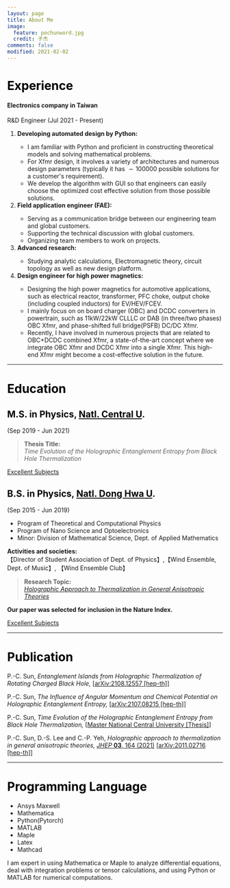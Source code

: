 ```yaml
---
layout: page
title: About Me
image:
  feature: pochunword.jpg
  credit: 子杰
comments: false
modified: 2021-02-02
---
```

# <font color=black>Experience</font>

#### Electronics company in Taiwan

R&D Engineer (Jul 2021 - Present)<br> 

<ol>
<li><b> Developing automated design by Python:</b></li> 

- I am familiar with Python and proficient in constructing theoretical models and solving mathematical problems.
- For Xfmr design, it involves a variety of architectures and numerous design parameters (typically it has $\sim 100000$ possible solutions for a customer's requirement).
- We develop the algorithm with GUI so that engineers can easily choose the optimized cost effective solution from those possible solutions.

<li><b> Field application engineer (FAE):</b></li> 

- Serving as a communication bridge between our engineering team and global customers.
- Supporting the technical discussion with global customers.
- Organizing team members to work on projects.  

<li><b> Advanced research:</b></li> 

- Studying analytic calculations, Electromagnetic theory, circuit topology as well as new design platform.


<li><b> Design engineer for high power magnetics:</b></li> 
  
- Designing the high power magnetics for automotive applications, such as electrical reactor, transformer, PFC choke, output choke (including coupled inductors) for EV/HEV/FCEV. 
- I mainly focus on on board charger (OBC) and DCDC converters in powertrain, such as 11kW/22kW CLLLC or DAB (in three/two phases) OBC Xfmr, and phase-shifted full bridge(PSFB) DC/DC Xfmr.
- Recently, I have involved in numerous projects that are related to OBC+DCDC combined Xfmr, a state-of-the-art concept where we integrate OBC Xfmr and DCDC Xfmr into a single Xfmr. This high-end Xfmr might become a cost-effective solution in the future.

</ol>

---

# <font color=black>Education</font>
## <font color=black>M.S. in Physics</font>, [<font color=black>Natl. Central U</font>](https://www.phy.ncu.edu.tw/en/%E9%A6%96%E9%A0%81-english/).
(Sep 2019 - Jun 2021)<br> 
> **Thesis Title:** <br />
*Time Evolution of the Holographic Entanglement Entropy from Black Hole Thermalization*

<a href="{{ site.url }}/Grade-master/" class="btn btn-info">Excellent Subjects</a> 


## <font color=black>B.S. in Physics</font>, [<font color=black>Natl. Dong Hwa U</font>](https://phys.ndhu.edu.tw/).
(Sep 2015 - Jun 2019)<br> 
- Program of Theoretical and Computational Physics
- Program of Nano Science and Optoelectronics
- Minor: Division of Mathematical Science, Dept. of Applied Mathematics

**Activities and societies:**<br> 
【Director of Student Association of Dept. of Physics】,【Wind Ensemble, Dept. of Music】, 【Wind Ensemble Club】

> **Research Topic:** <br />
*[Holographic Approach to Thermalization in General Anisotropic Theories](https://www.natureindex.com/article/10.1007/jhep03(2021)164)*

**Our paper was selected for inclusion in the Nature Index.**

<a href="{{ site.url }}/Grade/" class="btn btn-info">Excellent Subjects</a> 



---

# <font color=black>Publication</font>
P.-C. Sun, *Entanglement Islands from Holographic Thermalization of Rotating Charged Black Hole,* [[arXiv:2108.12557 [hep-th]](https://inspirehep.net/authors/1829882)]

P.-C. Sun, *The Influence of Angular Momentum and Chemical Potential on Holographic Entanglement Entropy,* [[arXiv:2107.08215 [hep-th]](https://inspirehep.net/literature/1887047)]

P.-C. Sun, *Time Evolution of the Holographic Entanglement Entropy from Black Hole Thermalization,* [[Master National Central University [Thesis]](https://inspirehep.net/literature/1886830)]

P.-C. Sun, D.-S. Lee and C.-P. Yeh, *Holographic approach to thermalization in general anisotropic theories,* [*JHEP* **03**, 164 (2021)](https://doi.org/10.1007/JHEP03(2021)164) [[arXiv:2011.02716 [hep-th]](https://inspirehep.net/literature/1828509)]

---

# <font color=black>Programming Language</font>
- Ansys Maxwell 
- Mathematica
- Python(Pytorch)
- MATLAB
- Maple
- Latex
- Mathcad

I am expert in using Mathematica or Maple to analyze differential equations, deal with integration problems or tensor calculations, and using Python or MATLAB for numerical computations.

